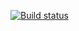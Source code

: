[![Build status](https://ci.appveyor.com/api/projects/status/n6g98vxmexjnvvqn/branch/main?svg=true)](https://ci.appveyor.com/project/JuliaIzotova/bdd/branch/main)
